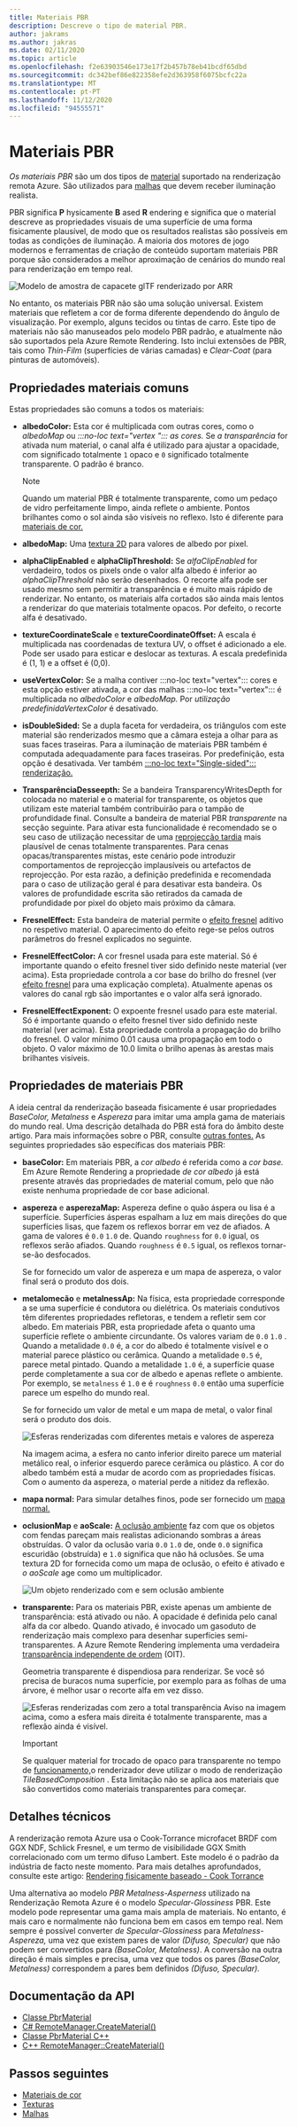 ```yaml
---
title: Materiais PBR
description: Descreve o tipo de material PBR.
author: jakrams
ms.author: jakras
ms.date: 02/11/2020
ms.topic: article
ms.openlocfilehash: f2e63903546e173e17f2b457b78eb41bcdf65dbd
ms.sourcegitcommit: dc342bef86e822358efe2d363958f6075bcfc22a
ms.translationtype: MT
ms.contentlocale: pt-PT
ms.lasthandoff: 11/12/2020
ms.locfileid: "94555571"
---
```

# <a name="pbr-materials"></a>Materiais PBR

*Os materiais PBR* são um dos tipos de [material](../../concepts/materials.md) suportado na renderização remota Azure. São utilizados para [malhas](../../concepts/meshes.md) que devem receber iluminação realista.

PBR significa **P** hysicamente **B** ased **R** endering e significa que o material descreve as propriedades visuais de uma superfície de uma forma fisicamente plausível, de modo que os resultados realistas são possíveis em todas as condições de iluminação. A maioria dos motores de jogo modernos e ferramentas de criação de conteúdo suportam materiais PBR porque são considerados a melhor aproximação de cenários do mundo real para renderização em tempo real.

![Modelo de amostra de capacete glTF renderizado por ARR](media/helmet.png)

No entanto, os materiais PBR não são uma solução universal. Existem materiais que refletem a cor de forma diferente dependendo do ângulo de visualização. Por exemplo, alguns tecidos ou tintas de carro. Este tipo de materiais não são manuseados pelo modelo PBR padrão, e atualmente não são suportados pela Azure Remote Rendering. Isto inclui extensões de PBR, tais como *Thin-Film* (superfícies de várias camadas) e *Clear-Coat* (para pinturas de automóveis).

## <a name="common-material-properties"></a>Propriedades materiais comuns

Estas propriedades são comuns a todos os materiais:

* **albedoColor:** Esta cor é multiplicada com outras cores, como o *albedoMap* ou *:::no-loc text="vertex "::: as cores.* Se *a transparência* for ativada num material, o canal alfa é utilizado para ajustar a opacidade, com significado totalmente `1` opaco e `0` significado totalmente transparente. O padrão é branco.

  > [!NOTE]
  > Quando um material PBR é totalmente transparente, como um pedaço de vidro perfeitamente limpo, ainda reflete o ambiente. Pontos brilhantes como o sol ainda são visíveis no reflexo. Isto é diferente para [materiais de cor.](color-materials.md)

* **albedoMap:** Uma [textura 2D](../../concepts/textures.md) para valores de albedo por pixel.

* **alphaClipEnabled** e **alphaClipThreshold:** Se *alfaClipEnabled* for verdadeiro, todos os pixels onde o valor alfa albedo é inferior ao *alphaClipThreshold* não serão desenhados. O recorte alfa pode ser usado mesmo sem permitir a transparência e é muito mais rápido de renderizar. No entanto, os materiais alfa cortados são ainda mais lentos a renderizar do que materiais totalmente opacos. Por defeito, o recorte alfa é desativado.

* **textureCoordinateScale** e **textureCoordinateOffset:** A escala é multiplicada nas coordenadas de textura UV, o offset é adicionado a ele. Pode ser usado para esticar e deslocar as texturas. A escala predefinida é (1, 1) e a offset é (0,0).

* **useVertexColor:** Se a malha contiver :::no-loc text="vertex"::: cores e esta opção estiver ativada, a cor das malhas :::no-loc text="vertex"::: é multiplicada no *albedoColor* e *albedoMap.* Por *utilização predefinidaVertexColor* é desativado.

* **isDoubleSided:** Se a dupla faceta for verdadeira, os triângulos com este material são renderizados mesmo que a câmara esteja a olhar para as suas faces traseiras. Para a iluminação de materiais PBR também é computada adequadamente para faces traseiras. Por predefinição, esta opção é desativada. Ver também [ :::no-loc text="Single-sided"::: renderização.](single-sided-rendering.md)

* **TransparênciaDesseepth:** Se a bandeira TransparencyWritesDepth for colocada no material e o material for transparente, os objetos que utilizam este material também contribuirão para o tampão de profundidade final. Consulte a bandeira de material PBR *transparente* na secção seguinte. Para ativar esta funcionalidade é recomendado se o seu caso de utilização necessitar de uma [reprojecção tardia](late-stage-reprojection.md) mais plausível de cenas totalmente transparentes. Para cenas opacas/transparentes mistas, este cenário pode introduzir comportamentos de reprojecção implausíveis ou artefactos de reprojecção. Por esta razão, a definição predefinida e recomendada para o caso de utilização geral é para desativar esta bandeira. Os valores de profundidade escrita são retirados da camada de profundidade por pixel do objeto mais próximo da câmara.

* **FresnelEffect:** Esta bandeira de material permite o [efeito fresnel](../../overview/features/fresnel-effect.md) aditivo no respetivo material. O aparecimento do efeito rege-se pelos outros parâmetros do fresnel explicados no seguinte. 

* **FresnelEffectColor:** A cor fresnel usada para este material. Só é importante quando o efeito fresnel tiver sido definido neste material (ver acima). Esta propriedade controla a cor base do brilho do fresnel (ver [efeito fresnel](../../overview/features/fresnel-effect.md) para uma explicação completa). Atualmente apenas os valores do canal rgb são importantes e o valor alfa será ignorado.

* **FresnelEffectExponent:** O expoente fresnel usado para este material. Só é importante quando o efeito fresnel tiver sido definido neste material (ver acima). Esta propriedade controla a propagação do brilho do fresnel. O valor mínimo 0.01 causa uma propagação em todo o objeto. O valor máximo de 10.0 limita o brilho apenas às arestas mais brilhantes visíveis.

## <a name="pbr-material-properties"></a>Propriedades de materiais PBR

A ideia central da renderização baseada fisicamente é usar propriedades *BaseColor,* *Metalness* e *Aspereza* para imitar uma ampla gama de materiais do mundo real. Uma descrição detalhada do PBR está fora do âmbito deste artigo. Para mais informações sobre o PBR, consulte [outras fontes.](http://www.pbr-book.org) As seguintes propriedades são específicas dos materiais PBR:

* **baseColor:** Em materiais PBR, a *cor albedo* é referida como a *cor base.* Em Azure Remote Rendering a propriedade *de cor albedo* já está presente através das propriedades de material comum, pelo que não existe nenhuma propriedade de cor base adicional.

* **aspereza** e **asperezaMap:** Aspereza define o quão áspera ou lisa é a superfície. Superfícies ásperas espalham a luz em mais direções do que superfícies lisas, que fazem os reflexos borrar em vez de afiados. A gama de valores é `0.0` `1.0` de. Quando `roughness` for `0.0` igual, os reflexos serão afiados. Quando `roughness` é `0.5` igual, os reflexos tornar-se-ão desfocados.

  Se for fornecido um valor de aspereza e um mapa de aspereza, o valor final será o produto dos dois.

* **metalomecão** e **metalnessAp:** Na física, esta propriedade corresponde a se uma superfície é condutora ou dielétrica. Os materiais condutivos têm diferentes propriedades refletoras, e tendem a refletir sem cor albedo. Em materiais PBR, esta propriedade afeta o quanto uma superfície reflete o ambiente circundante. Os valores variam de `0.0` `1.0` . Quando a metalidade `0.0` é, a cor do albedo é totalmente visível e o material parece plástico ou cerâmica. Quando a metalidade `0.5` é, parece metal pintado. Quando a metalidade `1.0` é, a superfície quase perde completamente a sua cor de albedo e apenas reflete o ambiente. Por exemplo, se `metalness` é `1.0` e é `roughness` `0.0` então uma superfície parece um espelho do mundo real.

  Se for fornecido um valor de metal e um mapa de metal, o valor final será o produto dos dois.

  ![Esferas renderizadas com diferentes metais e valores de aspereza](./media/metalness-roughness.png)

  Na imagem acima, a esfera no canto inferior direito parece um material metálico real, o inferior esquerdo parece cerâmica ou plástico. A cor do albedo também está a mudar de acordo com as propriedades físicas. Com o aumento da aspereza, o material perde a nitidez da reflexão.

* **mapa normal:** Para simular detalhes finos, pode ser fornecido um [mapa normal.](https://en.wikipedia.org/wiki/Normal_mapping)

* **oclusionMap** e **aoScale:** [A oclusão ambiente](https://en.wikipedia.org/wiki/Ambient_occlusion) faz com que os objetos com fendas pareçam mais realistas adicionando sombras a áreas obstruídas. O valor da oclusão varia `0.0` `1.0` de, onde `0.0` significa escuridão (obstruída) e `1.0` significa que não há oclusões. Se uma textura 2D for fornecida como um mapa de oclusão, o efeito é ativado e *o aoScale* age como um multiplicador.

  ![Um objeto renderizado com e sem oclusão ambiente](./media/boom-box-ao2.gif)

* **transparente:** Para os materiais PBR, existe apenas um ambiente de transparência: está ativado ou não. A opacidade é definida pelo canal alfa da cor albedo. Quando ativado, é invocado um gasoduto de renderização mais complexo para desenhar superfícies semi-transparentes. A Azure Remote Rendering implementa uma verdadeira [transparência independente de ordem](https://en.wikipedia.org/wiki/Order-independent_transparency) (OIT).

  Geometria transparente é dispendiosa para renderizar. Se você só precisa de buracos numa superfície, por exemplo para as folhas de uma árvore, é melhor usar o recorte alfa em vez disso.

  ![Esferas renderizadas com zero a total transparência ](./media/transparency.png) Aviso na imagem acima, como a esfera mais direita é totalmente transparente, mas a reflexão ainda é visível.

  > [!IMPORTANT]
  > Se qualquer material for trocado de opaco para transparente no tempo de [funcionamento,](../../concepts/rendering-modes.md)o renderizador deve utilizar o modo de renderização *TileBasedComposition* . Esta limitação não se aplica aos materiais que são convertidos como materiais transparentes para começar.

## <a name="technical-details"></a>Detalhes técnicos

A renderização remota Azure usa o Cook-Torrance microfacet BRDF com GGX NDF, Schlick Fresnel, e um termo de visibilidade GGX Smith correlacionado com um termo difuso Lambert. Este modelo é o padrão da indústria de facto neste momento. Para mais detalhes aprofundados, consulte este artigo: [Rendering fisicamente baseado - Cook Torrance](http://www.codinglabs.net/article_physically_based_rendering_cook_torrance.aspx)

 Uma alternativa ao modelo *PBR Metalness-Asperness* utilizado na Renderização Remota Azure é o modelo *Specular-Glossiness* PBR. Este modelo pode representar uma gama mais ampla de materiais. No entanto, é mais caro e normalmente não funciona bem em casos em tempo real.
Nem sempre é possível converter *de Specular-Glossiness* para *Metalness-Aspereza,* uma vez que existem pares de valor *(Difuso, Specular)* que não podem ser convertidos para *(BaseColor, Metalness)*. A conversão na outra direção é mais simples e precisa, uma vez que todos os pares *(BaseColor, Metalness)* correspondem a pares bem definidos *(Difuso, Specular).*

## <a name="api-documentation"></a>Documentação da API

* [Classe PbrMaterial](/dotnet/api/microsoft.azure.remoterendering.pbrmaterial)
* [C# RemoteManager.CreateMaterial()](/dotnet/api/microsoft.azure.remoterendering.remotemanager.creatematerial)
* [Classe PbrMaterial C++](/cpp/api/remote-rendering/pbrmaterial)
* [C++ RemoteManager::CreateMaterial()](/cpp/api/remote-rendering/remotemanager#creatematerial)

## <a name="next-steps"></a>Passos seguintes

* [Materiais de cor](color-materials.md)
* [Texturas](../../concepts/textures.md)
* [Malhas](../../concepts/meshes.md)
